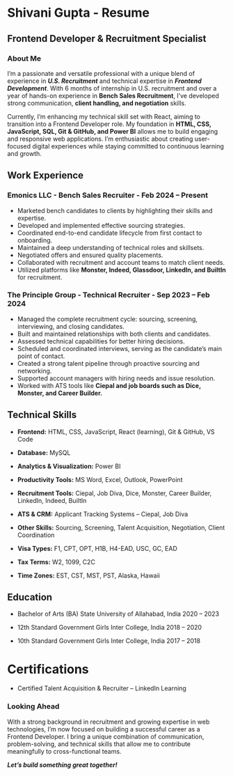 # Shivani Gupta - Resume 
## Frontend Developer & Recruitment Specialist

### About Me
I’m a passionate and versatile professional with a unique blend of experience in ***U.S. Recruitment*** and technical expertise in ***Frontend Development***. With 6 months of internship in U.S. recruitment and over a year of hands-on experience in **Bench Sales Recruitment**, I’ve developed strong communication, **client handling, and negotiation** skills.

Currently, I’m enhancing my technical skill set with React, aiming to transition into a Frontend Developer role. My foundation in **HTML, CSS, JavaScript, SQL, Git & GitHub, and Power BI** allows me to build engaging and responsive web applications. I’m enthusiastic about creating user-focused digital experiences while staying committed to continuous learning and growth.


## Work Experience
### Emonics LLC - Bench Sales Recruiter - Feb 2024 – Present

- Marketed bench candidates to clients by highlighting their skills and expertise.
- Developed and implemented effective sourcing strategies.
- Coordinated end-to-end candidate lifecycle from first contact to onboarding.
- Maintained a deep understanding of technical roles and skillsets.
- Negotiated offers and ensured quality placements.
- Collaborated with recruitment and account teams to match client needs.
- Utilized platforms like **Monster, Indeed, Glassdoor, LinkedIn, and BuiltIn** for recruitment.


### The Principle Group - Technical Recruiter - Sep 2023 – Feb 2024

- Managed the complete recruitment cycle: sourcing, screening, interviewing, and closing candidates.
- Built and maintained relationships with both clients and candidates.
- Assessed technical capabilities for better hiring decisions.
- Scheduled and coordinated interviews, serving as the candidate’s main point of contact.
- Created a strong talent pipeline through proactive sourcing and networking.
- Supported account managers with hiring needs and issue resolution.
- Worked with ATS tools like **Ciepal and job boards such as Dice, Monster, and Career Builder.**

## Technical Skills

- **Frontend:** HTML, CSS, JavaScript, React (learning), Git & GitHub, VS Code

- **Database:** MySQL

- **Analytics & Visualization:** Power BI

- **Productivity Tools:** MS Word, Excel, Outlook, PowerPoint

- **Recruitment Tools:** Ciepal, Job Diva, Dice, Monster, Career Builder, LinkedIn, Indeed, BuiltIn

- **ATS & CRM:** Applicant Tracking Systems – Ciepal, Job Diva

- **Other Skills:** Sourcing, Screening, Talent Acquisition, Negotiation, Client Coordination

- **Visa Types:** F1, CPT, OPT, H1B, H4-EAD, USC, GC, EAD

- **Tax Terms:** W2, 1099, C2C

- **Time Zones:** EST, CST, MST, PST, Alaska, Hawaii

## Education
- Bachelor of Arts (BA) State University of Allahabad, India 2020 – 2023

- 12th Standard Government Girls Inter College, India 2018 – 2020

- 10th Standard Government Girls Inter College, India 2017 – 2018

# Certifications
- Certified Talent Acquisition & Recruiter – LinkedIn Learning

### Looking Ahead
With a strong background in recruitment and growing expertise in web technologies, I’m now focused on building a successful career as a Frontend Developer. I bring a unique combination of communication, problem-solving, and technical skills that allow me to contribute meaningfully to cross-functional teams.

***Let’s build something great together!***